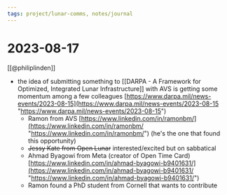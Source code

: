```yaml
---
tags: project/lunar-comms, notes/journal
---
```

# 2023-08-17
[[@philiplinden]] 
- the idea of submitting something to [[DARPA - A Framework for Optimized, Integrated Lunar Infrastructure]] with AVS is getting some momentum among a few colleagues [https://www.darpa.mil/news-events/2023-08-15](https://www.darpa.mil/news-events/2023-08-15 "https://www.darpa.mil/news-events/2023-08-15")
	- Ramon from AVS [https://www.linkedin.com/in/ramonbm/](https://www.linkedin.com/in/ramonbm/ "https://www.linkedin.com/in/ramonbm/") (he's the one that found this opportunity)
	- ~~Jessy Kate from Open Lunar~~ interested/excited but on sabbatical
	- Ahmad Byagowi from Meta (creator of Open Time Card) [https://www.linkedin.com/in/ahmad-byagowi-b9401631/](https://www.linkedin.com/in/ahmad-byagowi-b9401631/ "https://www.linkedin.com/in/ahmad-byagowi-b9401631/")
	- Ramon found a PhD student from Cornell that wants to contribute